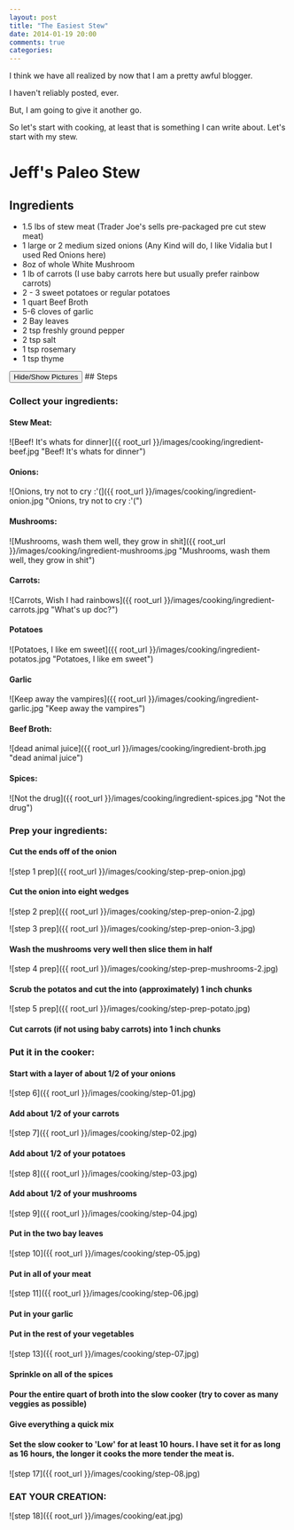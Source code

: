 ```yaml
---
layout: post
title: "The Easiest Stew"
date: 2014-01-19 20:00
comments: true
categories:
---
```


I think we have all realized by now that I am a pretty awful blogger.

I haven't reliably posted, ever.

But, I am going to give it another go.

So let's start with cooking, at least that is something I can write about. Let's start with my stew.

# Jeff's Paleo Stew

## Ingredients

* 1.5 lbs of stew meat (Trader Joe's sells pre-packaged pre cut stew meat)
* 1 large or 2 medium sized onions (Any Kind will do, I like Vidalia but I used Red Onions here)
* 8oz of whole White Mushroom
* 1 lb of carrots (I use baby carrots here but usually prefer rainbow carrots)
* 2 - 3 sweet potatoes or regular potatoes
* 1 quart Beef Broth
* 5-6 cloves of garlic
* 2 Bay leaves
* 2 tsp freshly ground pepper
* 2 tsp salt
* 1 tsp rosemary
* 1 tsp thyme

<button class="remove-pics">
  Hide/Show Pictures
</button>
## Steps

### Collect your ingredients:

#### Stew Meat:

![Beef! It's whats for dinner]({{ root_url }}/images/cooking/ingredient-beef.jpg "Beef! It's whats for dinner")

#### Onions:

![Onions, try not to cry :'(]({{ root_url }}/images/cooking/ingredient-onion.jpg "Onions, try not to cry :'(")

#### Mushrooms:

![Mushrooms, wash them well, they grow in shit]({{ root_url }}/images/cooking/ingredient-mushrooms.jpg "Mushrooms, wash them well, they grow in shit")

#### Carrots:

![Carrots, Wish I had rainbows]({{ root_url }}/images/cooking/ingredient-carrots.jpg "What's up doc?")

#### Potatoes

![Potatoes, I like em sweet]({{ root_url }}/images/cooking/ingredient-potatos.jpg "Potatoes, I like em sweet")

#### Garlic

![Keep away the vampires]({{ root_url }}/images/cooking/ingredient-garlic.jpg "Keep away the vampires")

#### Beef Broth:

![dead animal juice]({{ root_url }}/images/cooking/ingredient-broth.jpg "dead animal juice")

#### Spices:

![Not the drug]({{ root_url }}/images/cooking/ingredient-spices.jpg "Not the drug")

### Prep your ingredients:

#### Cut the ends off of the onion

![step 1 prep]({{ root_url }}/images/cooking/step-prep-onion.jpg)

#### Cut the onion into eight wedges

![step 2 prep]({{ root_url }}/images/cooking/step-prep-onion-2.jpg)

![step 3 prep]({{ root_url }}/images/cooking/step-prep-onion-3.jpg)

#### Wash the mushrooms very well then slice them in half

![step 4 prep]({{ root_url }}/images/cooking/step-prep-mushrooms-2.jpg)

#### Scrub the potatos and cut the into (approximately) 1 inch chunks

![step 5 prep]({{ root_url }}/images/cooking/step-prep-potato.jpg)

#### Cut carrots (if not using baby carrots) into 1 inch chunks

### Put it in the cooker:

#### Start with a layer of about 1/2 of your onions

![step 6]({{ root_url }}/images/cooking/step-01.jpg)

#### Add about 1/2 of your carrots

![step 7]({{ root_url }}/images/cooking/step-02.jpg)

#### Add about 1/2 of your potatoes

![step 8]({{ root_url }}/images/cooking/step-03.jpg)

#### Add about 1/2 of your mushrooms

![step 9]({{ root_url }}/images/cooking/step-04.jpg)

#### Put in the two bay leaves

![step 10]({{ root_url }}/images/cooking/step-05.jpg)

#### Put in all of your meat

![step 11]({{ root_url }}/images/cooking/step-06.jpg)

#### Put in your garlic

#### Put in the rest of your vegetables

![step 13]({{ root_url }}/images/cooking/step-07.jpg)

#### Sprinkle on all of the spices

#### Pour the entire quart of broth into the slow cooker (try to cover as many veggies as possible)

#### Give everything a quick mix

#### Set the slow cooker to 'Low' for at least 10 hours. I have set it for as long as 16 hours, the longer it cooks the more tender the meat is.

![step 17]({{ root_url }}/images/cooking/step-08.jpg)

### EAT YOUR CREATION:

![step 18]({{ root_url }}/images/cooking/eat.jpg)

<script type="text/javascript">
$( ".remove-pics" ).click(function() {
  $("img").toggle();
});
</script>







